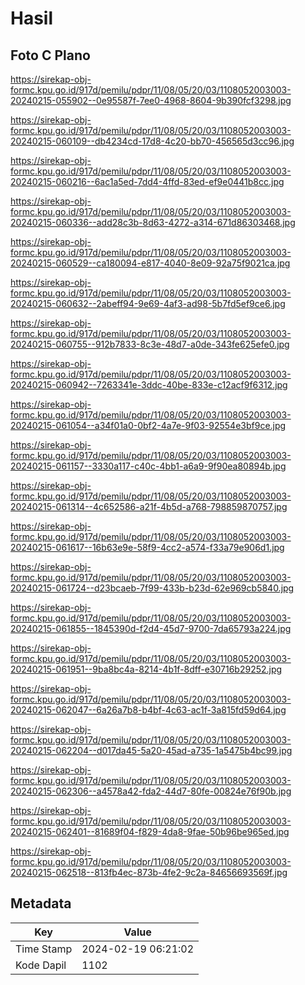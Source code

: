 # Hasil

## Foto C Plano

https://sirekap-obj-formc.kpu.go.id/917d/pemilu/pdpr/11/08/05/20/03/1108052003003-20240215-055902--0e95587f-7ee0-4968-8604-9b390fcf3298.jpg

https://sirekap-obj-formc.kpu.go.id/917d/pemilu/pdpr/11/08/05/20/03/1108052003003-20240215-060109--db4234cd-17d8-4c20-bb70-456565d3cc96.jpg

https://sirekap-obj-formc.kpu.go.id/917d/pemilu/pdpr/11/08/05/20/03/1108052003003-20240215-060216--6ac1a5ed-7dd4-4ffd-83ed-ef9e0441b8cc.jpg

https://sirekap-obj-formc.kpu.go.id/917d/pemilu/pdpr/11/08/05/20/03/1108052003003-20240215-060336--add28c3b-8d63-4272-a314-671d86303468.jpg

https://sirekap-obj-formc.kpu.go.id/917d/pemilu/pdpr/11/08/05/20/03/1108052003003-20240215-060529--ca180094-e817-4040-8e09-92a75f9021ca.jpg

https://sirekap-obj-formc.kpu.go.id/917d/pemilu/pdpr/11/08/05/20/03/1108052003003-20240215-060632--2abeff94-9e69-4af3-ad98-5b7fd5ef9ce6.jpg

https://sirekap-obj-formc.kpu.go.id/917d/pemilu/pdpr/11/08/05/20/03/1108052003003-20240215-060755--912b7833-8c3e-48d7-a0de-343fe625efe0.jpg

https://sirekap-obj-formc.kpu.go.id/917d/pemilu/pdpr/11/08/05/20/03/1108052003003-20240215-060942--7263341e-3ddc-40be-833e-c12acf9f6312.jpg

https://sirekap-obj-formc.kpu.go.id/917d/pemilu/pdpr/11/08/05/20/03/1108052003003-20240215-061054--a34f01a0-0bf2-4a7e-9f03-92554e3bf9ce.jpg

https://sirekap-obj-formc.kpu.go.id/917d/pemilu/pdpr/11/08/05/20/03/1108052003003-20240215-061157--3330a117-c40c-4bb1-a6a9-9f90ea80894b.jpg

https://sirekap-obj-formc.kpu.go.id/917d/pemilu/pdpr/11/08/05/20/03/1108052003003-20240215-061314--4c652586-a21f-4b5d-a768-798859870757.jpg

https://sirekap-obj-formc.kpu.go.id/917d/pemilu/pdpr/11/08/05/20/03/1108052003003-20240215-061617--16b63e9e-58f9-4cc2-a574-f33a79e906d1.jpg

https://sirekap-obj-formc.kpu.go.id/917d/pemilu/pdpr/11/08/05/20/03/1108052003003-20240215-061724--d23bcaeb-7f99-433b-b23d-62e969cb5840.jpg

https://sirekap-obj-formc.kpu.go.id/917d/pemilu/pdpr/11/08/05/20/03/1108052003003-20240215-061855--1845390d-f2d4-45d7-9700-7da65793a224.jpg

https://sirekap-obj-formc.kpu.go.id/917d/pemilu/pdpr/11/08/05/20/03/1108052003003-20240215-061951--9ba8bc4a-8214-4b1f-8dff-e30716b29252.jpg

https://sirekap-obj-formc.kpu.go.id/917d/pemilu/pdpr/11/08/05/20/03/1108052003003-20240215-062047--6a26a7b8-b4bf-4c63-ac1f-3a815fd59d64.jpg

https://sirekap-obj-formc.kpu.go.id/917d/pemilu/pdpr/11/08/05/20/03/1108052003003-20240215-062204--d017da45-5a20-45ad-a735-1a5475b4bc99.jpg

https://sirekap-obj-formc.kpu.go.id/917d/pemilu/pdpr/11/08/05/20/03/1108052003003-20240215-062306--a4578a42-fda2-44d7-80fe-00824e76f90b.jpg

https://sirekap-obj-formc.kpu.go.id/917d/pemilu/pdpr/11/08/05/20/03/1108052003003-20240215-062401--81689f04-f829-4da8-9fae-50b96be965ed.jpg

https://sirekap-obj-formc.kpu.go.id/917d/pemilu/pdpr/11/08/05/20/03/1108052003003-20240215-062518--813fb4ec-873b-4fe2-9c2a-84656693569f.jpg


## Metadata

| Key        | Value               |
| ---------- | ------------------- |
| Time Stamp | 2024-02-19 06:21:02 |
| Kode Dapil | 1102                |



